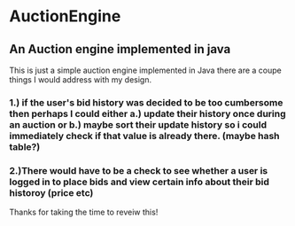 # AuctionEngine

## An Auction engine implemented in java

This is just a simple auction engine implemented in Java there are a coupe things I would address with my design.
### 1.) if the user's bid history was decided to be too cumbersome then perhaps I could either a.) update their history once during an auction or b.) maybe sort their update history so i could immediately check if that value is already there. (maybe hash table?)
### 2.)There would have to be a check to see whether a user is logged in to place bids and view certain info about their bid historoy (price etc)

Thanks for taking the time to reveiw this!
